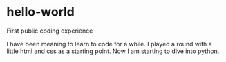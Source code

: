 # hello-world
First public coding experience


I have been meaning to learn to code for a while. I played a round with a little html and css as a starting point. Now I am starting to dive into python.
